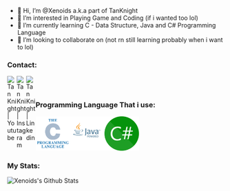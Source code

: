 - 👋 Hi, I’m @Xenoids a.k.a part of TanKnight
- 👀 I’m interested in Playing Game and Coding (if i wanted too lol)
- 🌱 I’m currently learning C - Data Structure, Java and C# Programming Language
- 💞️ I’m looking to collaborate on (not rn still learning probably when i want to lol)

### Contact:

[<img align="left" alt="Tan Knight | Youtube" width="22px" src="https://cdn.jsdelivr.net/npm/simple-icons@v3/icons/youtube.svg" />][youtube]
[<img align="left" alt="Tan Knight | Instagram" width="22px" src="https://cdn.jsdelivr.net/npm/simple-icons@v3/icons/instagram.svg" />][instagram]
[<img align="left" alt="Tan Knight | Linkedin" width="22px" src="https://cdn.jsdelivr.net/npm/simple-icons@v3/icons/linkedin.svg" />][linkedin]

<br></br>

### Programming Language That i use:

<img align="left" alt="C Language" width="80px" src="https://raw.githubusercontent.com/github/explore/80688e429a7d4ef2fca1e82350fe8e3517d3494d/topics/c/c.png" />

<img align="left" alt="Java Language" width="80px" src="https://raw.githubusercontent.com/github/explore/80688e429a7d4ef2fca1e82350fe8e3517d3494d/topics/java/java.png" />

<img align="left" alt="C# Language" width="80px" src="https://raw.githubusercontent.com/github/explore/80688e429a7d4ef2fca1e82350fe8e3517d3494d/topics/csharp/csharp.png" />

<br></br>

<br></br>

### My Stats:
<img align="left" alt="Xenoids's Github Stats" src="https://github-readme-stats.vercel.app/api?username=Xenoids&&show_icons=true&title_color=ffffff&icon_color=bb2acf&text_color=daf7dc&bg_color=151515" />

[youtube]: https://www.youtube.com/TanKnight
[instagram]: https://www.instagram.com/not_n.v.t
[linkedin]: https://id.linkedin.com/in/nicholas-valenthinus-tanoto-0ab0a61b7

